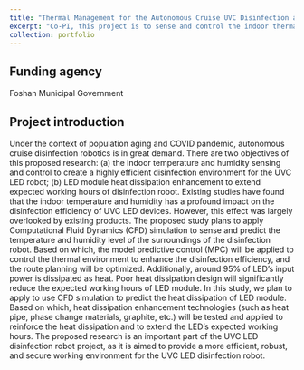 ```yaml
---
title: "Thermal Management for the Autonomous Cruise UVC Disinfection and Microclimate Air-conditioning Robot"
excerpt: "Co-PI, this project is to sense and control the indoor thermal environment to create a highly efficient disinfection environment for the UVC LED robot, and to manage its heat dissapation<br/><img src='/images/portfolios/FoshanHKUST_robotics.png' width='600'>"
collection: portfolio
---
```


## Funding agency
Foshan Municipal Government

## Project introduction
Under the context of population aging and COVID pandemic, autonomous cruise disinfection robotics is in great demand. There are two objectives of this proposed research: (a) the indoor temperature and humidity sensing and control to create a highly efficient disinfection environment for the UVC LED robot; (b) LED module heat dissipation enhancement to extend expected working hours of disinfection robot. Existing studies have found that the indoor temperature and humidity has a profound impact on the disinfection efficiency of UVC LED devices. However, this effect was largely overlooked by existing products. The proposed study plans to apply Computational Fluid Dynamics (CFD) simulation to sense and predict the temperature and humidity level of the surroundings of the disinfection robot. Based on which, the model predictive control (MPC) will be applied to control the thermal environment to enhance the disinfection efficiency, and the route planning will be optimized. Additionally, around 95% of LED’s input power is dissipated as heat. Poor heat dissipation design will significantly reduce the expected working hours of LED module. In this study, we plan to apply to use CFD simulation to predict the heat dissipation of LED module. Based on which, heat dissipation enhancement technologies (such as heat pipe, phase change materials, graphite, etc.) will be tested and applied to reinforce the heat dissipation and to extend the LED’s expected working hours. The proposed research is an important part of the UVC LED disinfection robot project, as it is aimed to provide a more efficient, robust, and secure working environment for the UVC LED disinfection robot.    

